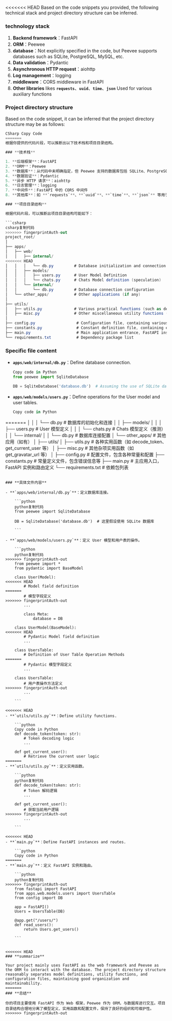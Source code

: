 <<<<<<< HEAD
Based on the code snippets you provided, the following technical stack and project directory structure can be inferred.

### **technology stack**

1. **Backend framework**：FastAPI
2. **ORM**：Peewee
3. **database**：Not explicitly specified in the code, but Peevee supports databases such as SQLite, PostgreSQL, MySQL, etc.
4. **Data validation**：Pydantic
5. **Asynchronous HTTP request**：aiohttp
6. **Log management**：logging
7. **middleware**：CORS middleware in FastAPI
8. **Other libraries** likes **`requests`**、**`uuid`**、**`time`**、**`json`** Used for various auxiliary functions

### **Project directory structure**

Based on the code snippet, it can be inferred that the project directory structure may be as follows:

```csharp
CSharp Copy Code
=======
根据你提供的代码片段，可以推断出以下技术栈和项目目录结构。

### **技术栈**

1. **后端框架**：FastAPI
2. **ORM**：Peewee
3. **数据库**：从代码中未明确指定，但 Peewee 支持的数据库包括 SQLite、PostgreSQL、MySQL 等。
4. **数据验证**：Pydantic
5. **异步 HTTP 请求**：aiohttp
6. **日志管理**：logging
7. **中间件**：FastAPI 中的 CORS 中间件
8. **其他库**：如 **`requests`**、**`uuid`**、**`time`**、**`json`** 等用于各种辅助功能

### **项目目录结构**

根据代码片段，可以推断出项目目录结构可能如下：

```csharp
csharp复制代码
>>>>>>> fingerprintAuth-out
project_root/
│
├── apps/
│   ├── web/
│   │   ├── internal/
<<<<<<< HEAD
│   │   │   └── db.py         # Database initialization and connection
│   │   ├── models/
│   │   │   ├── users.py      # User Model Definition
│   │   │   └── chats.py      # Chats Model definition (speculation)
│   │   └── internal/
│   │       └── db.py         # Database connection configuration
│   └── other_apps/           # Other applications (if any)
│
├── utils/
│   ├── utils.py              # Various practical functions (such as decode_token, get_current user, etc.)
│   ├── misc.py               # Other miscellaneous utility functions (such as get_gravatar_url, etc.)
│
├── config.py                  # Configuration file, containing various constants and configurations
├── constants.py               # Constant definition file, containing error information, etc
├── main.py                    # Main application entrance, FastAPI instance, and routing definition
└── requirements.txt           # Dependency package list

```

### **Specific file content**

- **`apps/web/internal/db.py`**：Define database connection.
    
    ```python
    Copy code in Python
    from peewee import SqliteDatabase
    
    DB = SqliteDatabase('database.db')  # Assuming the use of SQLite database here
    
    ```
    
- **`apps/web/models/users.py`**：Define operations for the User model and user tables.
    
    ```python
    Copy code in Python
=======
│   │   │   └── db.py         # 数据库的初始化和连接
│   │   ├── models/
│   │   │   ├── users.py      # User 模型定义
│   │   │   └── chats.py      # Chats 模型定义（推测）
│   │   └── internal/
│   │       └── db.py         # 数据库连接配置
│   └── other_apps/           # 其他应用（如有）
│
├── utils/
│   ├── utils.py              # 各种实用函数（如 decode_token、get_current_user 等）
│   ├── misc.py               # 其他杂项实用函数（如 get_gravatar_url 等）
│
├── config.py                  # 配置文件，包含各种常量和配置
├── constants.py               # 常量定义文件，包含错误信息等
├── main.py                    # 主应用入口，FastAPI 实例和路由定义
└── requirements.txt           # 依赖包列表

```

### **具体文件内容**

- **`apps/web/internal/db.py`**：定义数据库连接。
    
    ```python
    python复制代码
    from peewee import SqliteDatabase
    
    DB = SqliteDatabase('database.db')  # 这里假设使用 SQLite 数据库
    
    ```
    
- **`apps/web/models/users.py`**：定义 User 模型和用户表的操作。
    
    ```python
    python复制代码
>>>>>>> fingerprintAuth-out
    from peewee import *
    from pydantic import BaseModel
    
    class User(Model):
<<<<<<< HEAD
        # Model field definition
=======
        # 模型字段定义
>>>>>>> fingerprintAuth-out
        ...
    
        class Meta:
            database = DB
    
    class UserModel(BaseModel):
<<<<<<< HEAD
        # Pydantic Model field definition
        ...
    
    class UsersTable:
        # Definition of User Table Operation Methods
=======
        # Pydantic 模型字段定义
        ...
    
    class UsersTable:
        # 用户表操作方法定义
>>>>>>> fingerprintAuth-out
        ...
    
    ```
    
<<<<<<< HEAD
- **`utils/utils.py`**：Define utility functions.
    
    ```python
    Copy code in Python
    def decode_token(token: str):
        # Token decoding logic
        ...
    
    def get_current_user():
        # Retrieve the current user logic
=======
- **`utils/utils.py`**：定义实用函数。
    
    ```python
    python复制代码
    def decode_token(token: str):
        # Token 解码逻辑
        ...
    
    def get_current_user():
        # 获取当前用户逻辑
>>>>>>> fingerprintAuth-out
        ...
    
    ```
    
<<<<<<< HEAD
- **`main.py`**：Define FastAPI instances and routes.
    
    ```python
    Copy code in Python
=======
- **`main.py`**：定义 FastAPI 实例和路由。
    
    ```python
    python复制代码
>>>>>>> fingerprintAuth-out
    from fastapi import FastAPI
    from apps.web.models.users import UsersTable
    from config import DB
    
    app = FastAPI()
    Users = UsersTable(DB)
    
    @app.get("/users/")
    def read_users():
        return Users.get_users()
    
    ```
    

<<<<<<< HEAD
### **summarize**

Your project mainly uses FastAPI as the web framework and Peevee as the ORM to interact with the database. The project directory structure reasonably separates model definitions, utility functions, and configuration files, maintaining good organization and maintainability.
=======
### **总结**

你的项目主要使用 FastAPI 作为 Web 框架，Peewee 作为 ORM，与数据库进行交互。项目目录结构合理地分离了模型定义、实用函数和配置文件，保持了良好的组织和可维护性。
>>>>>>> fingerprintAuth-out
